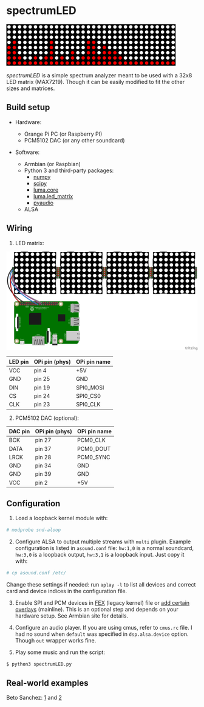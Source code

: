 # spectrumLED

![Visualization](spectrumLED.gif)

*spectrumLED* is a simple spectrum analyzer meant to be used with a 32x8 LED matrix (MAX7219). Though it can be easily modified to fit the other sizes and matrices.

## Build setup

* Hardware:
	* Orange Pi PC (or Raspberry PI)
	* PCM5102 DAC (or any other soundcard)

* Software:
	* Armbian (or Raspbian)
	* Python 3 and third-party packages:
		* [numpy](http://www.numpy.org)
		* [scipy](https://www.scipy.org)
		* [luma.core](https://github.com/rm-hull/luma.core)
		* [luma.led_matrix](https://github.com/rm-hull/luma.led_matrix)
		* [pyaudio](https://people.csail.mit.edu/hubert/pyaudio/)
	* ALSA

## Wiring

1. LED matrix:

![LED matrix wiring](raspberry-and-led-matrix.png)

|LED pin|OPi pin (phys)|OPi pin name|
|---|---|---|
|VCC|pin 4|+5V|
|GND|pin 25|GND|
|DIN|pin 19|SPI0_MOSI|
|CS|pin 24|SPI0_CS0|
|CLK|pin 23|SPI0_CLK|

2. PCM5102 DAC (optional):

|DAC pin|OPi pin (phys)|OPi pin name|
|---|---|---|
|BCK|pin 27|PCM0_CLK|
|DATA|pin 37|PCM0_DOUT|
|LRCK|pin 28|PCM0_SYNC|
|GND|pin 34|GND|
|GND|pin 39|GND|
|VCC|pin 2|+5V|

## Configuration

1. Load a loopback kernel module with:
```bash
# modprobe snd-aloop
```

2. Configure ALSA to output multiple streams with `multi` plugin. Example configuration is listed in `asound.conf` file: `hw:1,0` is a normal soundcard, `hw:3,0` is a loopback output, `hw:3,1` is a loopback input. Just copy it with:

```bash
# cp asound.conf /etc/
```

Change these settings if needed: run `aplay -l` to list all devices and correct card and device indices in the configuration file.

3. Enable SPI and PCM devices in [FEX](http://linux-sunxi.org/Fex_Guide) (legacy kernel) file or [add certain overlays](https://docs.armbian.com/Hardware_Allwinner_overlays/) (mainline). This is an optional step and depends on your hardware setup. See Armbian site for details.

4. Configure an audio player. If you are using cmus, refer to `cmus.rc` file. I had no sound when `default` was specified in `dsp.alsa.device` option. Though `out` wrapper works fine.

5. Play some music and run the script:

```bash
$ python3 spectrumLED.py
```

## Real-world examples

Beto Sanchez: [1](https://twitter.com/betojsp/status/1072117207092682753) and [2](https://twitter.com/betojsp/status/1069261269474181122)
